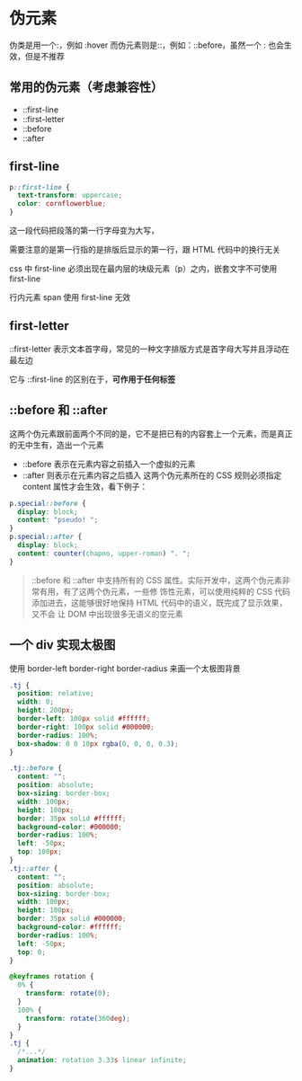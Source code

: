 # 伪元素

伪类是用一个:，例如 :hover
而伪元素则是::，例如：::before，虽然一个 : 也会生效，但是不推荐

## 常用的伪元素（考虑兼容性）

- ::first-line
- ::first-letter
- ::before
- ::after

## first-line

```css
p::first-line {
  text-transform: uppercase;
  color: cornflowerblue;
}
```

这一段代码把段落的第一行字母变为大写，

需要注意的是第一行指的是排版后显示的第一行，跟 HTML 代码中的换行无关

css 中 first-line 必须出现在最内层的块级元素（p）之内，嵌套文字不可使用 first-line

行内元素 span 使用 first-line 无效

## first-letter

::first-letter
表示文本首字母，常见的一种文字排版方式是首字母大写并且浮动在最左边

它与 ::first-line 的区别在于，**可作用于任何标签**

## ::before 和 ::after

这两个伪元素跟前面两个不同的是，它不是把已有的内容套上一个元素，而是真正的无中生有，造出一个元素

- ::before 表示在元素内容之前插入一个虚拟的元素
- ::after 则表示在元素内容之后插入
  这两个伪元素所在的 CSS 规则必须指定 content 属性才会生效，看下例子：

```css
p.special::before {
  display: block;
  content: "pseudo! ";
}
p.special::after {
  display: block;
  content: counter(chapno, upper-roman) ". ";
}
```

> ::before 和 ::after 中支持所有的 CSS 属性。实际开发中，这两个伪元素非常有用，有了这两个伪元素，一些修
> 饰性元素，可以使用纯粹的 CSS 代码添加进去，这能够很好地保持 HTML 代码中的语义，既完成了显示效果，又不会
> 让 DOM 中出现很多无语义的空元素

## 一个 div 实现太极图

使用 border-left border-right border-radius 来画一个太极图背景

```css
.tj {
  position: relative;
  width: 0;
  height: 200px;
  border-left: 100px solid #ffffff;
  border-right: 100px solid #000000;
  border-radius: 100%;
  box-shadow: 0 0 10px rgba(0, 0, 0, 0.3);
}
```

```css
.tj::before {
  content: "";
  position: absolute;
  box-sizing: border-box;
  width: 100px;
  height: 100px;
  border: 35px solid #ffffff;
  background-color: #000000;
  border-radius: 100%;
  left: -50px;
  top: 100px;
}
.tj::after {
  content: "";
  position: absolute;
  box-sizing: border-box;
  width: 100px;
  height: 100px;
  border: 35px solid #000000;
  background-color: #ffffff;
  border-radius: 100%;
  left: -50px;
  top: 0;
}
```

```css
@keyframes rotation {
  0% {
    transform: rotate(0);
  }
  100% {
    transform: rotate(360deg);
  }
}
.tj {
  /*...*/
  animation: rotation 3.33s linear infinite;
}
```
